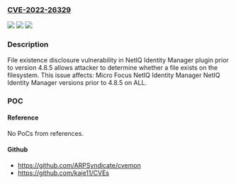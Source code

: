 ### [CVE-2022-26329](https://cve.mitre.org/cgi-bin/cvename.cgi?name=CVE-2022-26329)
![](https://img.shields.io/static/v1?label=Product&message=NetIQ%20Identity%20Manager&color=blue)
![](https://img.shields.io/static/v1?label=Version&message=NetIQ%20Identity%20Manager%20&color=brightgreen)
![](https://img.shields.io/static/v1?label=Vulnerability&message=CWE-538%20File%20and%20Directory%20Information%20Exposure&color=brightgreen)

### Description

File existence disclosure vulnerability in NetIQ Identity Manager plugin prior to version 4.8.5 allows attacker to determine whether a file exists on the filesystem. This issue affects: Micro Focus NetIQ Identity Manager NetIQ Identity Manager versions prior to 4.8.5 on ALL.

### POC

#### Reference
No PoCs from references.

#### Github
- https://github.com/ARPSyndicate/cvemon
- https://github.com/kaje11/CVEs

